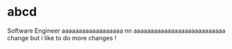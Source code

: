 # abcd

Software Engineer aaaaaaaaaaaaaaaaaa nn
aaaaaaaaaaaaaaaaaaaaaaaaaaa change
but i like to do more changes !
